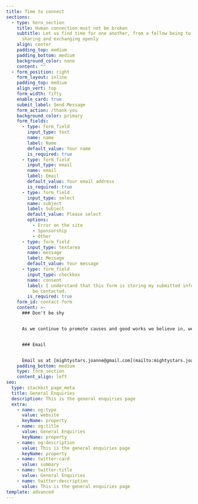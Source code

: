 ```yaml
---
title: Time to connect
sections:
  - type: hero_section
    title: Human connection must not be broken
    subtitle: Let us find time for one another, from a fellow being to another,
      sharing and exchanging openly
    align: center
    padding_top: medium
    padding_bottom: medium
    background_color: none
    content: ""
  - form_position: right
    form_layout: inline
    padding_top: medium
    align_vert: top
    form_width: fifty
    enable_card: true
    submit_label: Send Message
    form_action: /thank-you
    background_color: primary
    form_fields:
      - type: form_field
        input_type: text
        name: name
        label: Name
        default_value: Your name
        is_required: true
      - type: form_field
        input_type: email
        name: email
        label: Email
        default_value: Your email address
        is_required: true
      - type: form_field
        input_type: select
        name: subject
        label: Subject
        default_value: Please select
        options:
          - Error on the site
          - Sponsorship
          - Other
      - type: form_field
        input_type: textarea
        name: message
        label: Message
        default_value: Your message
      - type: form_field
        input_type: checkbox
        name: consent
        label: I understand that this form is storing my submitted information so I can
          be contacted.
        is_required: true
    form_id: contact-form
    content: >-
      ### Don't be shy


      As we continue to promote causes and good works we believe in, we hope you don’t stop to fight for good either — you are not alone and we are more than happy to join forces with you, or just listen to your journey. Together we can make a difference!


      ### Email


      Email us at [mightystars.joanne@gmail.com](mailto:mightystars.joanne@gmail.com) or drop us a message using the form.
    padding_bottom: medium
    type: form_section
    content_align: left
seo:
  type: stackbit_page_meta
  title: General Enquiries
  description: This is the general enquiries page
  extra:
    - name: og:type
      value: website
      keyName: property
    - name: og:title
      value: General Enquiries
      keyName: property
    - name: og:description
      value: This is the general enquiries page
      keyName: property
    - name: twitter:card
      value: summary
    - name: twitter:title
      value: General Enquiries
    - name: twitter:description
      value: This is the general enquiries page
template: advanced
---
```

